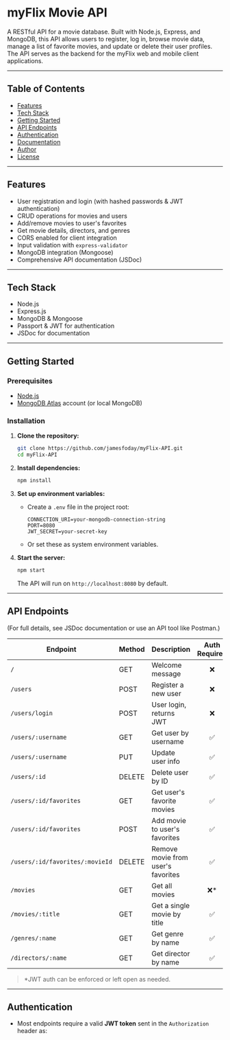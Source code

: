 # myFlix Movie API

A RESTful API for a movie database. Built with Node.js, Express, and MongoDB, this API allows users to register, log in, browse movie data, manage a list of favorite movies, and update or delete their user profiles. The API serves as the backend for the myFlix web and mobile client applications.

---

## Table of Contents

- [Features](#features)
- [Tech Stack](#tech-stack)
- [Getting Started](#getting-started)
- [API Endpoints](#api-endpoints)
- [Authentication](#authentication)
- [Documentation](#documentation)
- [Author](#author)
- [License](#license)

---

## Features

- User registration and login (with hashed passwords & JWT authentication)
- CRUD operations for movies and users
- Add/remove movies to user's favorites
- Get movie details, directors, and genres
- CORS enabled for client integration
- Input validation with `express-validator`
- MongoDB integration (Mongoose)
- Comprehensive API documentation (JSDoc)

---

## Tech Stack

- Node.js
- Express.js
- MongoDB & Mongoose
- Passport & JWT for authentication
- JSDoc for documentation

---

## Getting Started

### Prerequisites

- [Node.js](https://nodejs.org/)
- [MongoDB Atlas](https://www.mongodb.com/cloud/atlas) account (or local MongoDB)

### Installation

1. **Clone the repository:**
    ```bash
    git clone https://github.com/jamesfoday/myFlix-API.git
    cd myFlix-API
    ```

2. **Install dependencies:**
    ```bash
    npm install
    ```

3. **Set up environment variables:**
    - Create a `.env` file in the project root:
        ```
        CONNECTION_URI=your-mongodb-connection-string
        PORT=8080
        JWT_SECRET=your-secret-key
        ```
    - Or set these as system environment variables.

4. **Start the server:**
    ```bash
    npm start
    ```
    The API will run on `http://localhost:8080` by default.

---

## API Endpoints

(For full details, see JSDoc documentation or use an API tool like Postman.)

| Endpoint                      | Method | Description                            | Auth Required |
|-------------------------------|--------|----------------------------------------|:------------:|
| `/`                           | GET    | Welcome message                        |      ❌       |
| `/users`                      | POST   | Register a new user                    |      ❌       |
| `/users/login`                | POST   | User login, returns JWT                |      ❌       |
| `/users/:username`            | GET    | Get user by username                   |      ✅       |
| `/users/:username`            | PUT    | Update user info                       |      ✅       |
| `/users/:id`                  | DELETE | Delete user by ID                      |      ✅       |
| `/users/:id/favorites`        | GET    | Get user's favorite movies             |      ✅       |
| `/users/:id/favorites`        | POST   | Add movie to user's favorites          |      ✅       |
| `/users/:id/favorites/:movieId`| DELETE| Remove movie from user's favorites     |      ✅       |
| `/movies`                     | GET    | Get all movies                         |      ❌\*     |
| `/movies/:title`              | GET    | Get a single movie by title            |      ✅       |
| `/genres/:name`               | GET    | Get genre by name                      |      ✅       |
| `/directors/:name`            | GET    | Get director by name                   |      ✅       |

> \*JWT auth can be enforced or left open as needed.

---

## Authentication

- Most endpoints require a valid **JWT token** sent in the `Authorization` header as:
